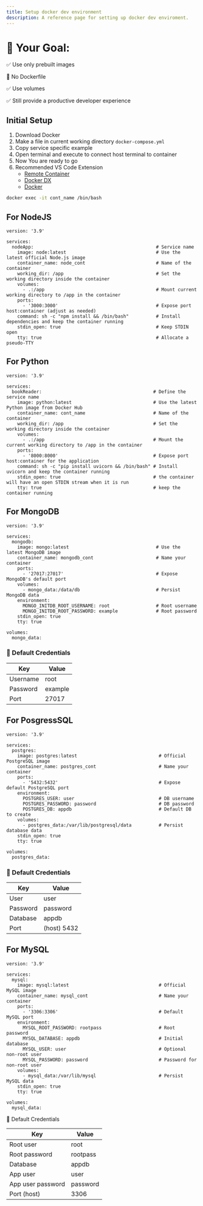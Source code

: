 ```yaml
---
title: Setup docker dev environment
description: A reference page for setting up docker dev enviroment.
---
```


# 🎯 Your Goal:

✅ Use only prebuilt images

🚫 No Dockerfile

✅ Use volumes

✅ Still provide a productive developer experience

## Initial Setup

1. Download Docker
2. Make a file in current working directory `docker-compose.yml`
3. Copy service specific example
4. Open terminal and execute to connect host terminal to container
5. Now You are ready to go
6. Recommended VS Code Extension
    - [Remote Container](https://marketplace.visualstudio.com/items?itemName=ms-vscode-remote.remote-containers&ssr=false#review-details)
    - [Docker DX](https://marketplace.visualstudio.com/items?itemName=docker.docker&ssr=false#review-details)
    - [Docker](https://marketplace.visualstudio.com/items?itemName=ms-azuretools.vscode-docker&ssr=false#review-details)

```bash
docker exec -it cont_name /bin/bash
```

## For NodeJS

```docker
version: '3.9'

services:
  nodeApp:                                             # Service name
    image: node:latest                                 # Use the latest official Node.js image
    container_name: node_cont                          # Name of the container
    working_dir: /app                                  # Set the working directory inside the container
    volumes:
      - .:/app                                         # Mount current working directory to /app in the container
    ports:
      - '3000:3000'                                    # Expose port host:container (adjust as needed)
    command: sh -c "npm install && /bin/bash"          # Install dependencies and keep the container running
    stdin_open: true                                   # Keep STDIN open
    tty: true                                          # Allocate a pseudo-TTY

```

## For Python

```docker
version: '3.9'

services:
  bookReader:                                         # Define the service name
    image: python:latest                              # Use the latest Python image from Docker Hub
    container_name: cont_name                         # Name of the container
    working_dir: /app                                 # Set the working directory inside the container
    volumes:
      - .:/app                                        # Mount the current working directory to /app in the container
    ports:
      - '8000:8000'                                   # Expose port host:container for the application
    command: sh -c "pip install uvicorn && /bin/bash" # Install uvicorn and keep the container running
    stdin_open: true                                  # the container will have an open STDIN stream when it is run
    tty: true                                         # keep the container running
```

## For MongoDB

```docker
version: '3.9'

services:
  mongodb:
    image: mongo:latest                                # Use the latest MongoDB image
    container_name: mongodb_cont                       # Name your container
    ports:
      - '27017:27017'                                  # Expose MongoDB's default port
    volumes:
      - mongo_data:/data/db                            # Persist MongoDB data
    environment:
      MONGO_INITDB_ROOT_USERNAME: root                 # Root username
      MONGO_INITDB_ROOT_PASSWORD: example              # Root password
    stdin_open: true
    tty: true

volumes:
  mongo_data:
```

### 🔑 Default Credentials

| Key      | Value   |
| -------- | ------- |
| Username | root    |
| Password | example |
| Port     | 27017   |

## For PosgressSQL

```docker
version: '3.9'

services:
  postgres:
    image: postgres:latest                              # Official PostgreSQL image
    container_name: postgres_cont                       # Name your container
    ports:
      - '5432:5432'                                     # Expose default PostgreSQL port
    environment:
      POSTGRES_USER: user                               # DB username
      POSTGRES_PASSWORD: password                       # DB password
      POSTGRES_DB: appdb                                # Default DB to create
    volumes:
      - postgres_data:/var/lib/postgresql/data          # Persist database data
    stdin_open: true
    tty: true

volumes:
  postgres_data:
```

### 🔑 Default Credentials

| Key      | Value       |
| -------- | ----------- |
| User     | user        |
| Password | password    |
| Database | appdb       |
| Port     | (host) 5432 |

## For MySQL

```docker
version: '3.9'

services:
  mysql:
    image: mysql:latest                                 # Official MySQL image
    container_name: mysql_cont                          # Name your container
    ports:
      - '3306:3306'                                     # Default MySQL port
    environment:
      MYSQL_ROOT_PASSWORD: rootpass                     # Root password
      MYSQL_DATABASE: appdb                             # Initial database
      MYSQL_USER: user                                  # Optional non-root user
      MYSQL_PASSWORD: password                          # Password for non-root user
    volumes:
      - mysql_data:/var/lib/mysql                       # Persist MySQL data
    stdin_open: true
    tty: true

volumes:
  mysql_data:
```

🔑 Default Credentials

| Key               | Value    |
| ----------------- | -------- |
| Root user         | root     |
| Root password     | rootpass |
| Database          | appdb    |
| App user          | user     |
| App user password | password |
| Port (host)       | 3306     |
